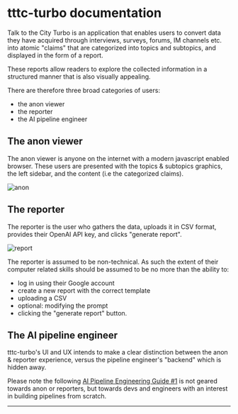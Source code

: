 # tttc-turbo documentation

Talk to the City Turbo is an application that enables users to convert data they have acquired through interviews, surveys, forums, IM channels etc. into atomic "claims" that are categorized into topics and subtopics, and displayed in the form of a report.

These reports allow readers to explore the collected information in a structured manner that is also visually appealing.

There are therefore three broad categories of users:

- the anon viewer
- the reporter
- the AI pipeline engineer

## The anon viewer

The anon viewer is anyone on the internet with a modern javascript enabled browser. These users are presented with the topics & subtopics graphics, the left sidebar, and the content (i.e the categorized claims).

![anon](https://talktothecity.s3.amazonaws.com/tttc-turbo/static/images/Monosnap-tttc-turbo-2023-12-19-20-51-13.jpeg)

## The reporter

The reporter is the user who gathers the data, uploads it in CSV format, provides their OpenAI API key, and clicks "generate report".

![report](https://talktothecity.s3.amazonaws.com/tttc-turbo/static/images/Monosnap-tttc-turbo-2023-12-20-03-15-32.jpeg)

The reporter is assumed to be non-technical. As such the extent of their computer related skills should be assumed to be no more than the ability to:

- log in using their Google account
- create a new report with the correct template
- uploading a CSV
- optional: modifying the prompt
- clicking the "generate report" button.

## The AI pipeline engineer

tttc-turbo's UI and UX intends to make a clear distinction between the anon & reporter experience, versus the pipeline engineer's "backend" which is hidden away.

Please note the following [AI Pipeline Engineering Guide #1](/docs/ai-pipe-guide) is not geared towards anon or reporters, but towards devs and engineers with an interest in building pipelines from scratch.

---
